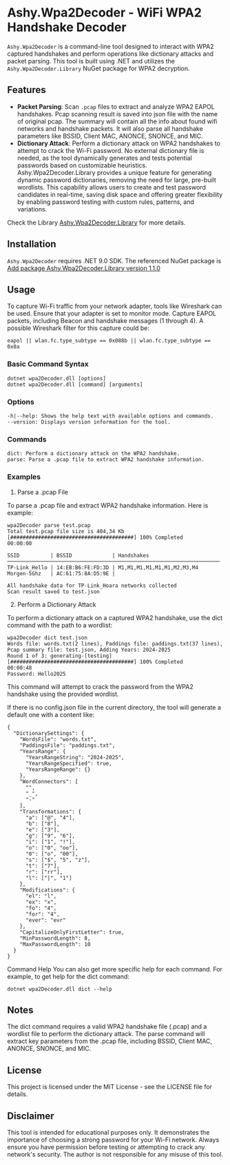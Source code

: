 # Ashy.Wpa2Decoder - WiFi WPA2 Handshake Decoder

`Ashy.Wpa2Decoder` is a command-line tool designed to interact with WPA2 captured handshakes and perform operations like dictionary attacks and packet parsing. This tool is built using .NET and utilizes the `Ashy.Wpa2Decoder.Library` NuGet package for WPA2 decryption.

## Features

- **Packet Parsing**: Scan `.pcap` files to extract and analyze WPA2 EAPOL handshakes. Pcap scanning result is saved into json file with the name of original pcap. The summary will contain all the info about found wifi networks and handshake packets. It will also parse all handshake parameters like BSSID, Client MAC, ANONCE, SNONCE, and MIC.
- **Dictionary Attack**: Perform a dictionary attack on WPA2 handshakes to attempt to crack the Wi-Fi password. No external dictionary file is needed, as the tool dynamically generates and tests potential passwords based on customizable heuristics. Ashy.Wpa2Decoder.Library provides a unique feature for generating dynamic password dictionaries, removing the need for large, pre-built wordlists. This capability allows users to create and test password candidates in real-time, saving disk space and offering greater flexibility by enabling password testing with custom rules, patterns, and variations.

Check the Library [Ashy.Wpa2Decoder.Library](https://github.com/AshyPro/wpa2decoder) for more details.

## Installation

`Ashy.Wpa2Decoder` requires .NET 9.0 SDK.
The referenced NuGet package is [Add package Ashy.Wpa2Decoder.Library version 1.1.0](https://www.nuget.org/packages/Ashy.Wpa2Decoder.Library/1.1.0)

## Usage

To capture Wi-Fi traffic from your network adapter, tools like Wireshark can be used. Ensure that your adapter is set to monitor mode. Capture EAPOL packets, including Beacon and handshake messages (1 through 4). A possible Wireshark filter for this capture could be:
```
eapol || wlan.fc.type_subtype == 0x088b || wlan.fc.type_subtype == 0x0a
```

### Basic Command Syntax
```
dotnet wpa2Decoder.dll [options]
dotnet wpa2Decoder.dll [command] [arguments]
```
### Options
```
-h|--help: Shows the help text with available options and commands.
--version: Displays version information for the tool.
```
### Commands
```
dict: Perform a dictionary attack on the WPA2 handshake.
parse: Parse a .pcap file to extract WPA2 handshake information.
```
### Examples
1. Parse a .pcap File

To parse a .pcap file and extract WPA2 handshake information. Here is example:
```
wpa2Decoder parse test.pcap
Total test.pcap file size is 404,34 Kb
[########################################] 100% Completed                                                                                                                                                                                                             00:00:00 

SSID          | BSSID             | Handshakes
─────────────────────────────────────────────────────────────────────
TP-Link_Hello | 14:EB:B6:FE:FD:3D | M1,M1,M1,M1,M1,M1,M2,M3,M4
Morgen-5Ghz   | AC:61:75:8A:D5:9E | 

All handshake data for TP-Link_Hoara networks collected
Scan result saved to test.json

```
2. Perform a Dictionary Attack

To perform a dictionary attack on a captured WPA2 handshake, use the dict command with the path to a wordlist:
```
wpa2Decoder dict test.json
Words file: words.txt(2 lines), Paddings file: paddings.txt(37 lines), Pcap summary file: test.json, Adding Years: 2024-2025
Round 1 of 3: generating-[testing]
[########################################] 100% Completed                                                                                                                                                                                                             00:00:48 
Password: Hello2025

```
This command will attempt to crack the password from the WPA2 handshake using the provided wordlist.

If there is no config.json file in the current directory, the tool will generate a default one with a content like:
```
{
  "DictionarySettings": {
    "WordsFile": "words.txt",
    "PaddingsFile": "paddings.txt",
    "YearsRange": {
      "YearsRangeString": "2024-2025",
      "YearsRangeSpecified": true,
      "YearsRangeRange": {}
    },
    "WordConnectors": [
      "",
      "_",
      "-"
    ],
    "Transformations": {
      "a": ["@", "4"],
      "b": ["8"],
      "e": ["3"],
      "g": ["9", "6"],
      "i": ["1", "!"],
      "o": ["0", "oo"],
      "0": ["o", "00"],
      "s": ["$", "5", "z"],
      "t": ["7"],
      "r": ["rr"],
      "l": ["|", "1"]
    },
    "Modifications": {
      "el": "l",
      "ex": "x",
      "fo": "4",
      "for": "4",
      "ever": "evr"
    },
    "CapitalizeOnlyFirstLetter": true,
    "MinPasswordLength": 8,
    "MaxPasswordLength": 10
  }
}
```

Command Help
You can also get more specific help for each command. For example, to get help for the dict command:
```
dotnet wpa2Decoder.dll dict --help
```
## Notes
The dict command requires a valid WPA2 handshake file (.pcap) and a wordlist file to perform the dictionary attack.
The parse command will extract key parameters from the .pcap file, including BSSID, Client MAC, ANONCE, SNONCE, and MIC.

## License

This project is licensed under the MIT License - see the LICENSE file for details.

## Disclaimer

This tool is intended for educational purposes only. It demonstrates the importance of choosing a strong password for your Wi-Fi network. Always ensure you have permission before testing or attempting to crack any network's security. The author is not responsible for any misuse of this tool.